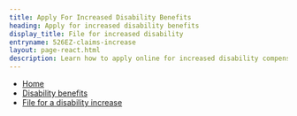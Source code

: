 ```yaml
---
title: Apply For Increased Disability Benefits
heading: Apply for increased disability benefits
display_title: File for increased disability
entryname: 526EZ-claims-increase
layout: page-react.html
description: Learn how to apply online for increased disability compensation.
---
```

<nav aria-label="Breadcrumb" aria-live="polite" class="va-nav-breadcrumbs"
id="va-breadcrumbs">
  <ul class="row va-nav-breadcrumbs-list columns" id="va-breadcrumbs-list">
    <li><a href="/">Home</a></li>
    <li><a href="/disability/">Disability benefits</a></li>
    <li><a aria-current="page" href="/disability/how-to-file-claim/">File for a disability increase</a></li>
  </ul>
</nav>

